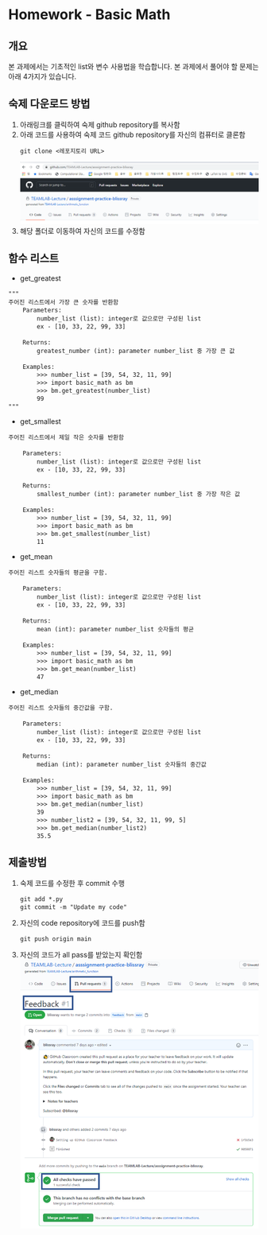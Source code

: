 # Homework - Basic Math

## 개요

본 과제에서는 기초적인 list와 변수 사용법을 학습합니다. 본 과제에서 풀어야 할 문제는 아래 4가지가 있습니다.

## 숙제 다운로드 방법
1. 아래링크를 클릭하여 숙제 github repository를 복사함
2. 아래 코드를 사용하여 숙제 코드 github repository를 자신의 컴퓨터로 클론함
    ```
    git clone <레포지토리 URL>
    ```
    ![](img/code_repository_example.png)
3. 해당 폴더로 이동하여 자신의 코드를 수정함

## 함수 리스트

- get_greatest

```
"""
주어진 리스트에서 가장 큰 숫자를 반환함
    Parameters:
        number_list (list): integer로 값으로만 구성된 list
        ex - [10, 33, 22, 99, 33]

    Returns:
        greatest_number (int): parameter number_list 중 가장 큰 값

    Examples:
        >>> number_list = [39, 54, 32, 11, 99]
        >>> import basic_math as bm
        >>> bm.get_greatest(number_list)
        99
"""
```

- get_smallest
```
주어진 리스트에서 제일 작은 숫자를 반환함

    Parameters:
        number_list (list): integer로 값으로만 구성된 list
        ex - [10, 33, 22, 99, 33]

    Returns:
        smallest_number (int): parameter number_list 중 가장 작은 값

    Examples:
        >>> number_list = [39, 54, 32, 11, 99]
        >>> import basic_math as bm
        >>> bm.get_smallest(number_list)
        11
```

- get_mean
```
주어진 리스트 숫자들의 평균을 구함.

    Parameters:
        number_list (list): integer로 값으로만 구성된 list
        ex - [10, 33, 22, 99, 33]

    Returns:
        mean (int): parameter number_list 숫자들의 평균

    Examples:
        >>> number_list = [39, 54, 32, 11, 99]
        >>> import basic_math as bm
        >>> bm.get_mean(number_list)
        47
```

- get_median
```
주어진 리스트 숫자들의 중간값을 구함.

    Parameters:
        number_list (list): integer로 값으로만 구성된 list
        ex - [10, 33, 22, 99, 33]

    Returns:
        median (int): parameter number_list 숫자들의 중간값

    Examples:
        >>> number_list = [39, 54, 32, 11, 99]
        >>> import basic_math as bm
        >>> bm.get_median(number_list)
        39
        >>> number_list2 = [39, 54, 32, 11, 99, 5]
        >>> bm.get_median(number_list2)
        35.5
```

## 제출방법
1. 숙제 코드를 수정한 후 commit 수행
   ```
   git add *.py
   git commit -m "Update my code"
   ```
2. 자신의 code repository에 코드를 push함
    ```
    git push origin main
    ```
3. 자신의 코드가 all pass를 받았는지 확인함
    ![](img/submit_example.png)